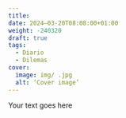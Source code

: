 ```yaml
---
title: 
date: 2024–03-20T08:08:00+01:00
weight: -240320
draft: true
tags:
  - Diario
  - Dilemas
cover:
  image: img/ .jpg
  alt: ‘Cover image’
---
```


Your text goes here

